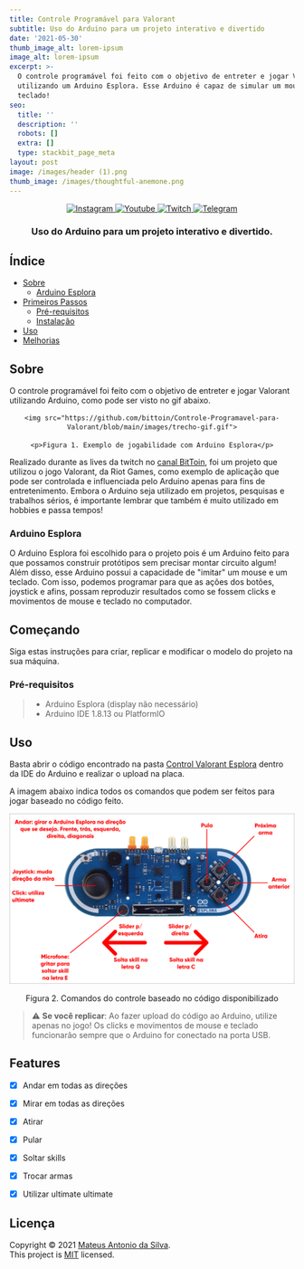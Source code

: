 ```yaml
---
title: Controle Programável para Valorant
subtitle: Uso do Arduino para um projeto interativo e divertido
date: '2021-05-30'
thumb_image_alt: lorem-ipsum
image_alt: lorem-ipsum
excerpt: >-
  O controle programável foi feito com o objetivo de entreter e jogar Valorant
  utilizando um Arduino Esplora. Esse Arduino é capaz de simular um mouse e
  teclado!
seo:
  title: ''
  description: ''
  robots: []
  extra: []
  type: stackbit_page_meta
layout: post
image: /images/header (1).png
thumb_image: /images/thoughtful-anemone.png
---
```


<!-- 
[![Linkedin Badge](https://img.shields.io/badge/-Mateus%20Antonio-0282d0?style=flat-square&logo=Linkedin&logoColor=white&link=https://www.linkedin.com/in/mateus-antonio-robotica/)](https://www.linkedin.com/in/mateus-antonio-robotica/)
-->

<div align='center'>
  <a href="https://instagram.com/bittoin_">
  <img border="0" alt="Instagram" src="https://img.shields.io/badge/Instagram-E4405F?style=for-the-badge&logo=instagram&logoColor=white">
  </a>

  <a href="https://www.youtube.com/channel/UCnkVhwxeXeJvUZx6BJ5Wa2Q">
  <img border="0" alt="Youtube" src="https://img.shields.io/badge/YouTube-FF0000?style=for-the-badge&logo=youtube&logoColor=white">
  </a>

  <a href="https://www.twitch.tv/bittoin">
  <img border="0" alt="Twitch" src="https://img.shields.io/badge/Twitch-9146FF?style=for-the-badge&logo=twitch&logoColor=white">
  </a>

  <a href="https://t.me/bittoin">
  <img border="0" alt="Telegram" src="https://img.shields.io/badge/Telegram-2CA5E0?style=for-the-badge&logo=telegram&logoColor=white">
  </a>
</div>


<h3 align="center">
  Uso do Arduino para um projeto interativo e divertido.
</h3>

## Índice

+ [Sobre](#sobre)
  + [Arduino Esplora](#arduino-esplora)
+ [Primeiros Passos](#comecando)
  + [Pré-requisitos](#pre_req)
  + [Instalação](#instalacao)
+ [Uso](#uso)
+ [Melhorias](#todo)

<h2 id="sobre">Sobre</h2>

O controle programável foi feito com o objetivo de entreter e jogar Valorant utilizando Arduino, como pode ser visto no gif abaixo.

<div align='center'>

    <img src="https://github.com/bittoin/Controle-Programavel-para-Valorant/blob/main/images/trecho-gif.gif">

    <p>Figura 1. Exemplo de jogabilidade com Arduino Esplora</p>
</div>

Realizado durante as lives da twitch no <a href="https://twitch.tv/bittoin">canal BitToin</a>, foi um projeto que utilizou o jogo Valorant, da Riot Games, como exemplo de aplicação que pode ser controlada e influenciada pelo Arduino apenas para fins de entretenimento. Embora o Arduino seja utilizado em projetos, pesquisas e trabalhos sérios, é importante lembrar que também é muito utilizado em hobbies e passa tempos!

<h3 id="arduino-esplora">Arduino Esplora</h3>

O Arduino Esplora foi escolhido para o projeto pois é um Arduino feito para que possamos construir protótipos sem precisar montar circuito algum! Além disso, esse Arduino possui a capacidade de "imitar" um mouse e um teclado. Com isso, podemos programar para que as ações dos botões, joystick e afins, possam reproduzir resultados como se fossem clicks e movimentos de mouse e teclado no computador.

<h2 id="comecando">Começando</h2>

Siga estas instruções para criar, replicar e modificar o modelo do projeto na sua máquina.

<h3 id='pre_req'>Pré-requisitos</h3>

> - Arduino Esplora (display não necessário)
> - Arduino IDE 1.8.13 ou PlatformIO

<h2 id="uso">Uso</h2>

Basta abrir o código encontrado na pasta <a href="https://github.com/bittoin/Controle-Programavel-para-Valorant/tree/main/control_valorant_esplora"> Control Valorant Esplora</a> dentro da IDE do Arduino e realizar o upload na placa.

A imagem abaixo indica todos os comandos que podem ser feitos para jogar baseado no código feito.

<div align='center'>
    <img src="https://github.com/bittoin/Controle-Programavel-para-Valorant/blob/main/images/instrucao-completo.png">
    <p>Figura 2. Comandos do controle baseado no código disponibilizado</p>
</div>

> :warning: **Se você replicar**: Ao fazer upload do código ao Arduino, utilize apenas no jogo! Os clicks e movimentos de mouse e teclado funcionarão sempre que o Arduino for conectado na porta USB.

<h2 id='todo'>Features</h2>

- [x] Andar em todas as direções
- [x] Mirar em todas as direções
- [x] Atirar
- [x] Pular
- [x] Soltar skills
- [x] Trocar armas
- [x] Utilizar ultimate ultimate


## Licença

Copyright © 2021 [Mateus Antonio da Silva](https://github.com/bittoin).<br />
This project is [MIT](https://github.com/bittoin/Qt-GUI-for-Arduino/blob/main/LICENSE) licensed.